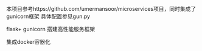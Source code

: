 本项目参考https://github.com/umermansoor/microservices项目，同时集成了gunicorn框架
具体配置参见gun.py

flask+ gunicorn 搭建高性能服务框架

集成docker容器化

